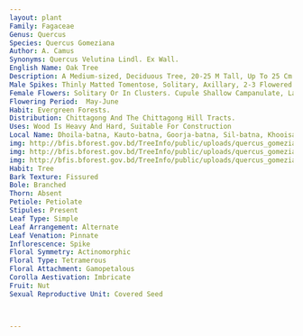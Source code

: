 ```yaml
---
layout: plant
Family: Fagaceae
Genus: Quercus
Species: Quercus Gomeziana
Author: A. Camus
Synonyms: Quercus Velutina Lindl. Ex Wall.
English Name: Oak Tree
Description: A Medium-sized, Deciduous Tree, 20-25 M Tall, Up To 25 Cm In Diameter At Breast Height, Young Shoots Rusty Tomentose, Bark Grey, Rough, Hard. Leaves 12-20 Ã— 4-6 Cm, Lanceolate, Elliptic, Toothed Near The Apex, Nearly Glabrous, Secondary Veins 10-14 Pairs, Curved, Base Cuneate To Obtuse, Petioles About 1.3 Cm Long. 
Male Spikes: Thinly Matted Tomentose, Solitary, Axillary, 2-3 Flowered. 
Female Flowers: Solitary Or In Clusters. Cupule Shallow Campanulate, Lamellate, Tomentose, About 2.5 Cm Across, Enclosing Half Of The Nut. Fruit A Nut, Depressed, Lepidote-tomentose.
Flowering Period:  May-June
Habit: Evergreen Forests.
Distribution: Chittagong And The Chittagong Hill Tracts.
Uses: Wood Is Heavy And Hard, Suitable For Construction 
Local Name: Dhoila-batna, Kauto-batna, Goorja-batna, Sil-batna, Khooisa Batna, Tal Batna, 
img: http://bfis.bforest.gov.bd/TreeInfo/public/uploads/quercus_gomeziana2.gif
img: http://bfis.bforest.gov.bd/TreeInfo/public/uploads/quercus_gomeziana.jpg
img: http://bfis.bforest.gov.bd/TreeInfo/public/uploads/quercus_gomeziana1.jpg
Habit: Tree
Bark Texture: Fissured
Bole: Branched
Thorn: Absent
Petiole: Petiolate
Stipules: Present
Leaf Type: Simple
Leaf Arrangement: Alternate
Leaf Venation: Pinnate
Inflorescence: Spike
Floral Symmetry: Actinomorphic
Floral Type: Tetramerous
Floral Attachment: Gamopetalous
Corolla Aestivation: Imbricate
Fruit: Nut
Sexual Reproductive Unit: Covered Seed



---
```



